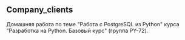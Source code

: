 ## Company_clients
Домашняя работа по теме "Работа с PostgreSQL из Python" курса "Разработка на Python. Базовый курс" (группа PY-72).
